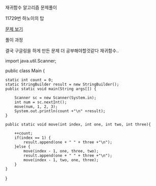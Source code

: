 재귀함수 알고리즘 문제풀이 

11729번 하노이의 탑

<a href="https://www.acmicpc.net/problem/11729">문제 보기</a>

풀이 과정

결국 구글링을 하게 만든 문제 더 공부해야할것같다 재귀함수..



import java.util.Scanner;

public class Main {

	static int count = 0;
	static StringBuilder result = new StringBuilder();
	public static void main(String args[]) {
	
		Scanner sc = new Scanner(System.in);
		int num = sc.nextInt();
		move(num, 1, 2, 3);
		System.out.println(count +"\n" +result);
	}
	
	public static void move(int index, int one, int two, int three){
		
		++count;
		if(index == 1) {
			result.append(one + " " + three +"\n");
		}else {
			move(index - 1, one, three, two);
			result.append(one + " " + three +"\n");
			move(index - 1, two, one, three);
		}
	}
}